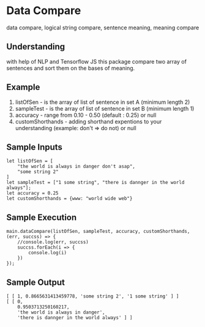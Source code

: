 # Data Compare
data compare, logical string compare, sentence meaning, meaning compare

## Understanding

with help of NLP and Tensorflow JS this package compare two array of sentences and sort them on the bases of meaning. 

## Example

1) listOfSen - is the array of list of sentence in set A (minimum length 2)
2) sampleTest - is the array of list of sentence in set B (minimum length 1)
3) accuracy - range from 0.10 - 0.50 (default : 0.25) or null
4) customShorthands - adding shorthand expentions to your understanding 
                      (example: don't => do not) or null

## Sample Inputs

```
let listOfSen = [
    "the world is always in danger don't asap",
    "some string 2"
]
let sampleTest = ["1 some string", "there is dannger in the world always"];
let accuracy = 0.25
let customShorthands = {www: "world wide web"}
```

## Sample Execution

```
main.dataCompare(listOfSen, sampleTest, accuracy, customShorthands, (err, succss) => {
    //console.log(err, succss)
    succss.forEach(i => {
        console.log(i)
    })
});
```

## Sample Output

```
[ [ 1, 0.8665631413459778, 'some string 2', '1 some string' ] ]
[ [ 0,
    0.9503713250160217,
    'the world is always in danger',
    'there is dannger in the world always' ] ]
```